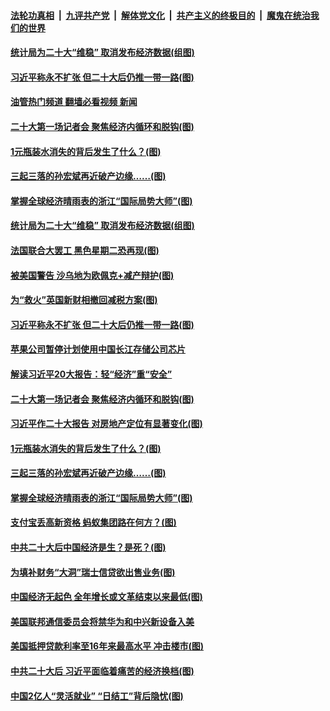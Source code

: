 ####  [法轮功真相](../../../../basic/blob/master/README.md?t=10181831) &nbsp;|&nbsp; [九评共产党](../../../../9ping.md/blob/master/README.md?t=10181831) &nbsp;|&nbsp; [解体党文化](../../../../jtdwh.md/blob/master/README.md?t=10181831)  &nbsp;|&nbsp; [共产主义的终极目的](../../../../gczydzjmd.md/blob/master/README.md?t=10181831) &nbsp;|&nbsp; [魔鬼在统治我们的世界](../../../../mgztzwmdsj.md/blob/master/README.md?t=10181831) 

#### [统计局为二十大“维稳” 取消发布经济数据(组图)](../pages/p5/1019351.md?t=10181831) 

#### [习近平称永不扩张 但二十大后仍推一带一路(图)](../pages/p5/1019374.md?t=10181831) 

#### [油管热门频道 翻墙必看视频 新闻](http://209.250.226.216:81/youtube.html?10181831)

#### [二十大第一场记者会 聚焦经济内循环和脱钩(图)](../pages/p5/1019358.md?t=10181831) 

#### [1元瓶装水消失的背后发生了什么？(图)](../pages/p5/1019296.md?t=10181831) 

#### [三起三落的孙宏斌再近破产边缘……(图)](../pages/p5/1019300.md?t=10181831) 

#### [掌握全球经济晴雨表的浙江“国际局势大师”(图)](../pages/p5/1019295.md?t=10181831) 

#### [统计局为二十大“维稳” 取消发布经济数据(组图)](../pages/p5/1019351.md?t=10181831) 

#### [法国联合大罢工 黑色星期二恐再现(图)](../pages/p5/1019403.md?t=10181831) 

#### [被美国警告 沙乌地为欧佩克+减产辩护(图)](../pages/p5/1019402.md?t=10181831) 

#### [为“救火”英国新财相撤回减税方案(图)](../pages/p5/1019401.md?t=10181831) 

#### [习近平称永不扩张 但二十大后仍推一带一路(图)](../pages/p5/1019374.md?t=10181831) 

#### [苹果公司暂停计划使用中国长江存储公司芯片](../pages/p5/1019362.md?t=10181831) 

#### [解读习近平20大报告：轻“经济”重“安全”](../pages/p5/1019361.md?t=10181831) 

#### [二十大第一场记者会 聚焦经济内循环和脱钩(图)](../pages/p5/1019358.md?t=10181831) 

#### [习近平作二十大报告 对房地产定位有显著变化(图)](../pages/p5/1019346.md?t=10181831) 

#### [1元瓶装水消失的背后发生了什么？(图)](../pages/p5/1019296.md?t=10181831) 

#### [三起三落的孙宏斌再近破产边缘……(图)](../pages/p5/1019300.md?t=10181831) 

#### [掌握全球经济晴雨表的浙江“国际局势大师”(图)](../pages/p5/1019295.md?t=10181831) 

#### [支付宝丢高新资格 蚂蚁集团路在何方？(图)](../pages/p5/1019243.md?t=10181831) 

#### [中共二十大后中国经济是生？是死？(图)](../pages/p5/1019239.md?t=10181831) 

#### [为填补财务“大洞”瑞士信贷欲出售业务(图)](../pages/p5/1019238.md?t=10181831) 

#### [中国经济无起色 全年增长或文革结束以来最低(图)](../pages/p5/1019214.md?t=10181831) 

#### [美国联邦通信委员会将禁华为和中兴新设备入美](../pages/p5/1019207.md?t=10181831) 

#### [美国抵押贷款利率至16年来最高水平 冲击楼市(图)](../pages/p5/1019204.md?t=10181831) 

#### [中共二十大后 习近平面临着痛苦的经济换档(图)](../pages/p5/1019206.md?t=10181831) 

#### [中国2亿人“灵活就业” “日结工”背后隐忧(图)](../pages/p5/1019161.md?t=10181831) 

<img src='http://gfw-breaker.win/goodnews/indexes/p5.md' width='0px' height='0px'/>
